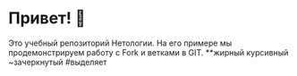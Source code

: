 # Привет! 👋

Это учебный репозиторий Нетологии. На его примере мы продемонстрируем работу с Fork и ветками в GIT. 
**жирный
курсивный
~зачеркнутый
#выделяет
